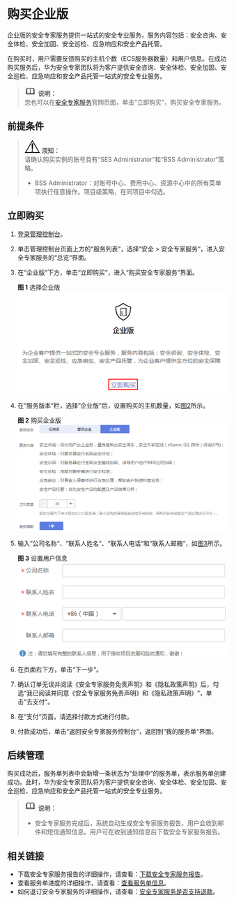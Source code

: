 # 购买企业版<a name="ses_01_0080"></a>

企业版的安全专家服务提供一站式的安全专业服务，服务内容包括：安全咨询、安全体检、安全加固、安全巡检、应急响应和安全产品托管。

在购买时，用户需要反馈购买的主机个数（ECS服务器数量）和用户信息。在成功购买服务后，华为安全专家团队将为客户提供安全咨询、安全体检、安全加固、安全巡检、应急响应和安全产品托管一站式的安全专业服务。

>![](public_sys-resources/icon-note.gif) **说明：**   
>您也可以在[安全专家服务](https://www.huaweicloud.com/product/ses.html)官网页面，单击“立即购买“，购买安全专家服务。  

## 前提条件<a name="zh-cn_topic_0115570353_section1741118183317"></a>

>![](public_sys-resources/icon-notice.gif) **须知：**   
>请确认购买实例的账号具有“SES Administrator“和“BSS Administrator“策略。  
>-   BSS Administrator：对账号中心、费用中心、资源中心中的所有菜单项执行任意操作。项目级策略，在同项目中勾选。  

## 立即购买<a name="zh-cn_topic_0115570353_section1933417191455"></a>

1.  [登录管理控制台](https://console.huaweicloud.com)。
2.  单击管理控制台页面上方的“服务列表“，选择“安全  \>  安全专家服务“，进入安全专家服务的“总览“界面。
3.  在“企业版“下方，单击“立即购买“，进入“购买安全专家服务“界面。

    **图 1**  选择企业版<a name="zh-cn_topic_0115570353_fig60130225152248"></a>  
    ![](figures/选择企业版.png "选择企业版")

4.  在“服务版本“栏，选择“企业版“后，设置购买的主机数量，如[图2](#zh-cn_topic_0115570353_fig462214533513)所示。

    **图 2**  购买企业版<a name="zh-cn_topic_0115570353_fig462214533513"></a>  
    ![](figures/购买企业版.png "购买企业版")

5.  输入“公司名称“、“联系人姓名“、“联系人电话“和“联系人邮箱“，如[图3](#zh-cn_topic_0115570353_zh-cn_topic_0115570352_fig649782212585)所示。

    **图 3**  设置用户信息<a name="zh-cn_topic_0115570353_zh-cn_topic_0115570352_fig649782212585"></a>  
    ![](figures/设置用户信息-0.png "设置用户信息-0")

6.  在页面右下方，单击“下一步“。
7.  确认订单无误并阅读《安全专家服务免责声明》和《隐私政策声明》后，勾选“我已阅读并同意《安全专家服务免责声明》和《隐私政策声明》“，单击“去支付“。
8.  在“支付“页面，请选择付款方式进行付款。
9.  付款成功后，单击“返回安全专家服务控制台“，返回到“我的服务单“界面。

## 后续管理<a name="zh-cn_topic_0115570353_section18570144013426"></a>

购买成功后，服务单列表中会新增一条状态为“处理中“的服务单，表示服务单创建成功。此时，华为安全专家团队将为客户提供安全咨询、安全体检、安全加固、安全巡检、应急响应和安全产品托管一站式的安全专业服务。

>![](public_sys-resources/icon-note.gif) **说明：**   
>-   安全专家服务完成后，系统自动生成安全专家服务报告，用户会收到邮件和短信通知信息。用户可在收到通知信息后下载安全专家服务报告。  

## 相关链接<a name="section18313736505"></a>

-   下载安全专家服务报告的详细操作，请查看：[下载安全专家服务报告](下载安全专家服务报告.md)。
-   查看服务单进度的详细操作，请查看：[查看服务单信息](查看服务单信息.md)。
-   如何退订安全专家服务的详细操作，请查看：[安全专家服务是否支持退款](https://support.huaweicloud.com/ses_faq/ses_01_0047.html)。

